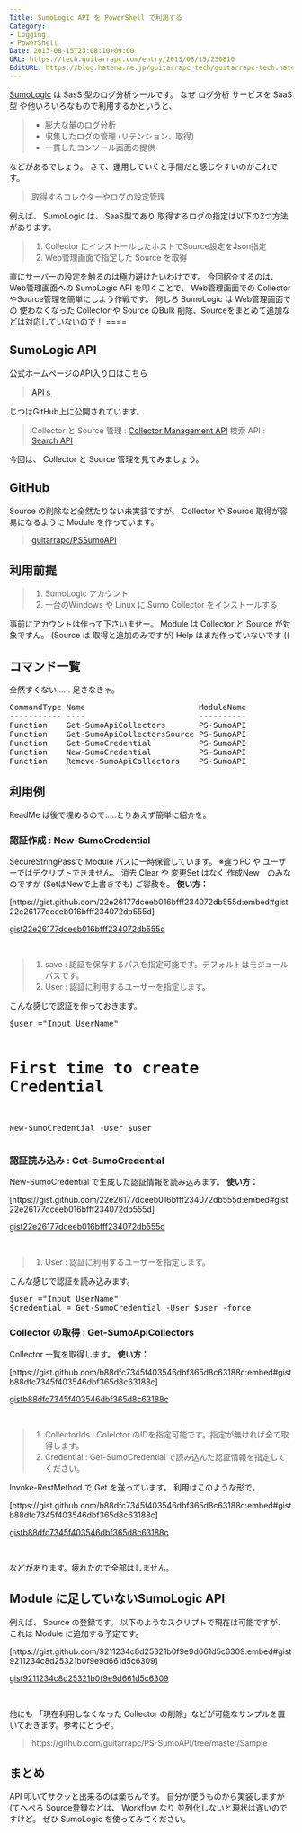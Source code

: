 ```yaml
---
Title: SumoLogic API を PowerShell で利用する
Category:
- Logging
- PowerShell
Date: 2013-08-15T23:08:10+09:00
URL: https://tech.guitarrapc.com/entry/2013/08/15/230810
EditURL: https://blog.hatena.ne.jp/guitarrapc_tech/guitarrapc-tech.hatenablog.com/atom/entry/11696248318757675890
---
```


<p><a href="http://www.sumologic.com/" target="_blank">SumoLogic</a> は SasS 型のログ分析ツールです。 なぜ ログ分析 サービスを SaaS型 や他いろいろなもので利用するかというと、</p>
<blockquote>
<ul>
<li>膨大な量のログ分析</li>
<li>収集したログの管理 (リテンション、取得)</li>
<li>一貫したコンソール画面の提供</li>
</ul>
</blockquote>
<p>などがあるでしょう。 さて、運用していくと手間だと感じやすいのがこれです。</p>
<blockquote>取得するコレクターやログの設定管理</blockquote>
<p>例えば、 SumoLogic は、 SaaS型であり 取得するログの指定は以下の2つ方法があります。</p>
<blockquote>
<ol>
<li>Collector にインストールしたホストでSource設定をJson指定</li>
<li>Web管理画面で指定した Source を取得</li>
</ol>
</blockquote>
<p>直にサーバーの設定を触るのは極力避けたいわけです。 今回紹介するのは、Web管理画面への SumoLogic API を叩くことで、 Web管理画面での Collector やSource管理を簡単にしよう作戦です。 何しろ SumoLogic は Web管理画面での 使わなくなった Collector や Source のBulk 削除、Sourceをまとめて追加などは対応していないので！ ====</p>
<h2>SumoLogic API</h2>
<p>公式ホームページのAPI入り口はこちら</p>
<blockquote><a href="https://support.sumologic.com/forums/21733043-APIs" target="_blank">APIｓ</a></blockquote>
<p>じつはGitHub上に公開されています。</p>
<blockquote>Collector と Source 管理 : <a href="https://github.com/SumoLogic/sumo-api-doc/wiki/collector-management-api" target="_blank">Collector Management API</a> 検索 API : <a href="https://github.com/SumoLogic/sumo-api-doc/wiki/search-api" target="_blank">Search API</a></blockquote>
<p>今回は、 Collector と Source 管理を見てみましょう。</p>
<h2>GitHub</h2>
<p>Source の削除など全然たりない未実装ですが、 Collector や Source 取得が容易になるように Module を作っています。</p>
<blockquote><a href="https://github.com/guitarrapc/PS-SumoAPI" target="_blank">guitarrapc/PSSumoAPI</a></blockquote>
<h2>利用前提</h2>
<blockquote>
<ol>
<li>SumoLogic アカウント</li>
<li>一台のWindows や Linux に Sumo Collector をインストールする</li>
</ol>
</blockquote>
<p>事前にアカウントは作って下さいませー。 Module は Collector と Source が対象ですん。 (Source は 取得と追加のみですが) Help はまだ作っていないです ((</p>
<h2>コマンド一覧</h2>
<p>全然すくない...... 足さなきゃ。</p>
<pre class="brush: powershell">CommandType Name                        ModuleName
----------- ----                        ----------
Function    Get-SumoApiCollectors       PS-SumoAPI
Function    Get-SumoApiCollectorsSource PS-SumoAPI
Function    Get-SumoCredential          PS-SumoAPI
Function    New-SumoCredential          PS-SumoAPI
Function    Remove-SumoApiCollectors    PS-SumoAPI
</pre>
<h2>利用例</h2>
<p>ReadMe は後で埋めるので.....とりあえず簡単に紹介を。</p>
<h3>認証作成 : New-SumoCredential</h3>
<p>SecureStringPassで Module パスに一時保管しています。 ※違うPC や ユーザーではデクリプトできません。 消去 Clear や 変更Set はなく 作成New　のみなのですが (SetはNewで上書きでも) ご容赦を。 <strong>使い方：</strong></p>
<p>[https://gist.github.com/22e26177dceeb016bfff234072db555d:embed#gist22e26177dceeb016bfff234072db555d]</p>
<p><a href="https://gist.github.com/22e26177dceeb016bfff234072db555d">gist22e26177dceeb016bfff234072db555d</a></p>
<pre class="brush: powershell"> </pre>
<blockquote>
<ol>
<li>save : 認証を保存するパスを指定可能です。デフォルトはモジュールパスです。</li>
<li>User : 認証に利用するユーザーを指定します。</li>
</ol>
</blockquote>
<p>こんな感じで認証を作っておきます。</p>
<pre class="brush: powershell">$user ="Input UserName"

# First time to create Credential
New-SumoCredential -User $user
</pre>
<h3>認証読み込み : Get-SumoCredential</h3>
<p>New-SumoCredential で生成した認証情報を読み込みます。 <strong>使い方：</strong></p>
<p>[https://gist.github.com/22e26177dceeb016bfff234072db555d:embed#gist22e26177dceeb016bfff234072db555d]</p>
<p><a href="https://gist.github.com/22e26177dceeb016bfff234072db555d">gist22e26177dceeb016bfff234072db555d</a></p>
<pre class="brush: powershell"> </pre>
<blockquote>
<ol>
<li>User : 認証に利用するユーザーを指定します。</li>
</ol>
</blockquote>
<p>こんな感じで認証を読み込みます。</p>
<pre class="brush: powershell">$user ="Input UserName"
$credential = Get-SumoCredential -User $user -force
</pre>
<h3>Collector の取得 : Get-SumoApiCollectors</h3>
<p>Collector 一覧を取得します。 <strong>使い方：</strong></p>
<p>[https://gist.github.com/b88dfc7345f403546dbf365d8c63188c:embed#gistb88dfc7345f403546dbf365d8c63188c]</p>
<p><a href="https://gist.github.com/b88dfc7345f403546dbf365d8c63188c">gistb88dfc7345f403546dbf365d8c63188c</a></p>
<pre class="brush: powershell"> </pre>
<blockquote>
<ol>
<li>CollectorIds : Colelctor のIDを指定可能です。指定が無ければ全て取得します。</li>
<li>Credential : Get-SumoCredential で読み込んだ認証情報を指定してください。</li>
</ol>
</blockquote>
<p>Invoke-RestMethod で Get を送っています。 利用はこのような形で。</p>
<p>[https://gist.github.com/b88dfc7345f403546dbf365d8c63188c:embed#gistb88dfc7345f403546dbf365d8c63188c]</p>
<p><a href="https://gist.github.com/b88dfc7345f403546dbf365d8c63188c">gistb88dfc7345f403546dbf365d8c63188c</a></p>
<pre class="brush: powershell"> </pre>
<p>などがあります。疲れたので全部はしません。</p>
<h2>Module に足していないSumoLogic API</h2>
<p>例えば、 Source の登録です。 以下のようなスクリプトで現在は可能ですが、これは Module に追加する予定です。</p>
<p>[https://gist.github.com/9211234c8d25321b0f9e9d661d5c6309:embed#gist9211234c8d25321b0f9e9d661d5c6309]</p>
<p><a href="https://gist.github.com/9211234c8d25321b0f9e9d661d5c6309">gist9211234c8d25321b0f9e9d661d5c6309</a></p>
<pre class="brush: powershell"> </pre>
<p>他にも 「現在利用しなくなった Collector の削除」などが可能なサンプルを置いておきます。参考にどうぞ。</p>
<blockquote>https://github.com/guitarrapc/PS-SumoAPI/tree/master/Sample</blockquote>
<h2>まとめ</h2>
<p>API 叩いてサクッと出来るのは楽ちんです。 自分が使うものから実装しますが (てへぺろ Source登録などは、 Workflow なり 並列化しないと現状は遅いのですけど。 ぜひ SumoLogic を使ってみてください。</p>
